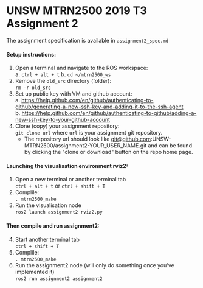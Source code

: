 # UNSW MTRN2500 2019 T3 Assignment 2

The assignment specification is available in `assignment2_spec.md`


#### Setup instructions:

1. Open a terminal and navigate to the ROS workspace:  
    a. `ctrl + alt + t`
    b. `cd ~/mtrn2500_ws`      
2. Remove the `old_src` directory (folder):  
     `rm -r old_src`  
3. Set up public key with VM and github account:  
    a. https://help.github.com/en/github/authenticating-to-github/generating-a-new-ssh-key-and-adding-it-to-the-ssh-agent  
    b. https://help.github.com/en/github/authenticating-to-github/adding-a-new-ssh-key-to-your-github-account  
4. Clone (copy) your assignment repository:  
    `git clone url` where `url` is your assignment git repository.  
    - The repository url should look like git@github.com:UNSW-MTRN2500/assignment2-YOUR_USER_NAME.git and can be found by clicking the "clone or download" button on the repo home page.

#### Launching the visualisation environment rviz2:  
1. Open a new terminal or another terminal tab  
    `ctrl + alt + t` or `ctrl + shift + T`  
2. Complile:  
    `. mtrn2500_make`  
3. Run the visualisation node  
    `ros2 launch assignment2 rviz2.py`  

#### Then compile and run assignment2:  
4. Start another terminal tab  
    `ctrl + shift + T`  
5. Complile:  
    `. mtrn2500_make`  
6. Run the assignment2 node (will only do something once you've implemented it)    
    `ros2 run assignment2 assignment2`
